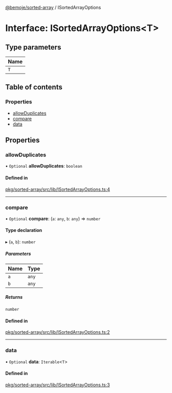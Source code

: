 [@bemoje/sorted-array](https://github.com/bemoje/tsmono/blob/main/pkg/sorted-array/docs/md/index.md) / ISortedArrayOptions

# Interface: ISortedArrayOptions<T\>

## Type parameters

| Name |
| :------ |
| `T` |

## Table of contents

### Properties

- [allowDuplicates](https://github.com/bemoje/tsmono/blob/main/pkg/sorted-array/docs/md/interfaces/ISortedArrayOptions.md#allowduplicates)
- [compare](https://github.com/bemoje/tsmono/blob/main/pkg/sorted-array/docs/md/interfaces/ISortedArrayOptions.md#compare)
- [data](https://github.com/bemoje/tsmono/blob/main/pkg/sorted-array/docs/md/interfaces/ISortedArrayOptions.md#data)

## Properties

### allowDuplicates

• `Optional` **allowDuplicates**: `boolean`

#### Defined in

[pkg/sorted-array/src/lib/ISortedArrayOptions.ts:4](https://github.com/bemoje/tsmono/blob/ad6c8c6/pkg/sorted-array/src/lib/ISortedArrayOptions.ts#L4)

___

### compare

• `Optional` **compare**: (`a`: `any`, `b`: `any`) => `number`

#### Type declaration

▸ (`a`, `b`): `number`

##### Parameters

| Name | Type |
| :------ | :------ |
| `a` | `any` |
| `b` | `any` |

##### Returns

`number`

#### Defined in

[pkg/sorted-array/src/lib/ISortedArrayOptions.ts:2](https://github.com/bemoje/tsmono/blob/ad6c8c6/pkg/sorted-array/src/lib/ISortedArrayOptions.ts#L2)

___

### data

• `Optional` **data**: `Iterable`<`T`\>

#### Defined in

[pkg/sorted-array/src/lib/ISortedArrayOptions.ts:3](https://github.com/bemoje/tsmono/blob/ad6c8c6/pkg/sorted-array/src/lib/ISortedArrayOptions.ts#L3)
